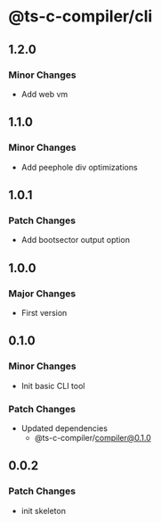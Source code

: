 # @ts-c-compiler/cli

## 1.2.0

### Minor Changes

- Add web vm

## 1.1.0

### Minor Changes

- Add peephole div optimizations

## 1.0.1

### Patch Changes

- Add bootsector output option

## 1.0.0

### Major Changes

- First version

## 0.1.0

### Minor Changes

- Init basic CLI tool

### Patch Changes

- Updated dependencies
  - @ts-c-compiler/compiler@0.1.0

## 0.0.2

### Patch Changes

- init skeleton
